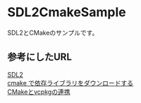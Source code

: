 # SDL2CmakeSample
SDL2とCMakeのサンプルです。

## 参考にしたURL
[SDL2](https://github.com/libsdl-org/SDL)<br>
[cmake で依存ライブラリをダウンロードする](https://qiita.com/ousttrue/items/4fa7a786a6c51e9f11f0#sdl2-%E3%81%A8-freetype)<br>
[CMakeとvcpkgの連携](https://qiita.com/ryutorion/items/8ed357b8c44d31521327#cmake%E3%81%A8vcpkg%E3%81%AE%E9%80%A3%E6%90%BA)

